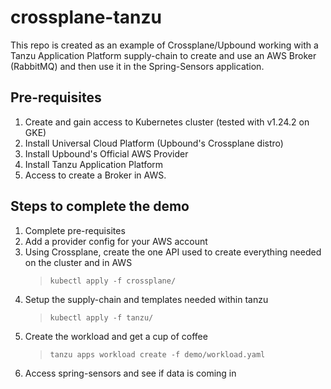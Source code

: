 # crossplane-tanzu

This repo is created as an example of Crossplane/Upbound working with a Tanzu Application Platform supply-chain to create and use an AWS Broker (RabbitMQ) and then use it in the Spring-Sensors application.

## Pre-requisites
1. Create and gain access to Kubernetes cluster (tested with v1.24.2 on GKE)
2. Install Universal Cloud Platform (Upbound's Crossplane distro)
3. Install Upbound's Official AWS Provider
4. Install Tanzu Application Platform
5. Access to create a Broker in AWS.

## Steps to complete the demo
1. Complete pre-requisites
2. Add a provider config for your AWS account
3. Using Crossplane, create the one API used to create everything needed on the cluster and in AWS 
    >`kubectl apply -f crossplane/`
4. Setup the supply-chain and templates needed within tanzu
    >`kubectl apply -f tanzu/`
5. Create the workload and get a cup of coffee
    >`tanzu apps workload create -f demo/workload.yaml`
6. Access spring-sensors and see if data is coming in